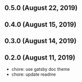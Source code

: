 ## 0.5.0 (August 22, 2019)


## 0.4.0 (August 15, 2019)


## 0.3.0 (August 14, 2019)


## 0.2.0 (August 11, 2019)

- chore: use gatsby doc theme
- chore: update readme
